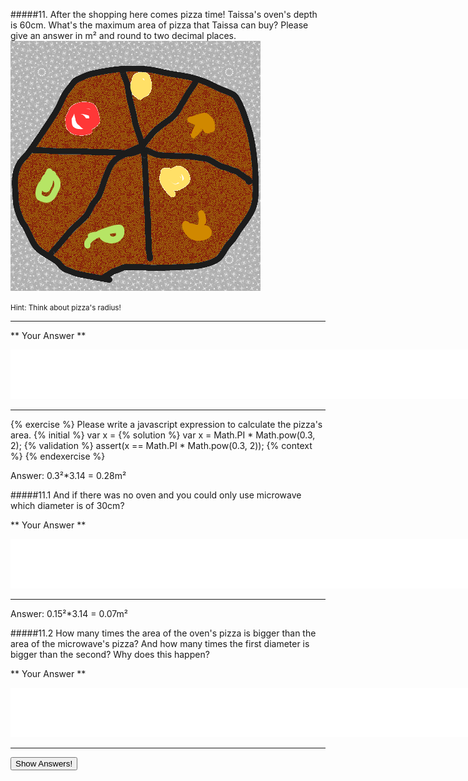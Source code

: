 #####11. After the shopping here comes pizza time! Taissa's oven's depth is 60cm. What's the maximum area of pizza that Taissa can buy? Please give an answer in m² and round to two decimal places.
![](pizza.png)

<small><span class="gray">Hint</span>: Think about pizza's radius!</small>

---

** Your Answer **

<textarea style="border:none;" rows="5" cols="100"></textarea>
---

{% exercise %}
Please write a javascript expression to calculate the pizza's area.
{% initial %}
var x =
{% solution %}
var x = Math.PI * Math.pow(0.3, 2);
{% validation %}
assert(x == Math.PI * Math.pow(0.3, 2));
{% context %}
{% endexercise %}

<div class="answer hidden">
    Answer: 0.3²*3.14 = 0.28m²
</div>

#####11.1 And if there was no oven and you could only use microwave which diameter is of 30cm?

** Your Answer **

<textarea style="border:none;" rows="5" cols="100"></textarea>
---

<div class="answer hidden">
    Answer: 0.15²*3.14 = 0.07m²
</div>

#####11.2 How many times the area of the oven's pizza is bigger than the area of the microwave's pizza? And how many times the first diameter is bigger than the second?
Why does this happen?

** Your Answer **

<textarea style="border:none;" rows="5" cols="100"></textarea>
---

<button class="show-answers">Show Answers!</button>